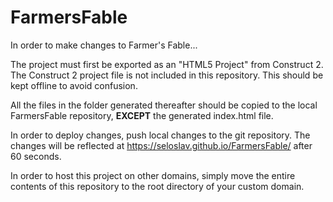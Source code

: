 # FarmersFable

In order to make changes to Farmer's Fable...

The project must first be exported as an "HTML5 Project" from Construct 2. The Construct 2 project file is not included in this repository. This should be kept offline to avoid confusion.

All the files in the folder generated thereafter should be copied to the local FarmersFable repository, **EXCEPT** the generated index.html file.

In order to deploy changes, push local changes to the git repository. The changes will be reflected at https://seloslav.github.io/FarmersFable/ after 60 seconds.

In order to host this project on other domains, simply move the entire contents of this repository to the root directory of your custom domain.

